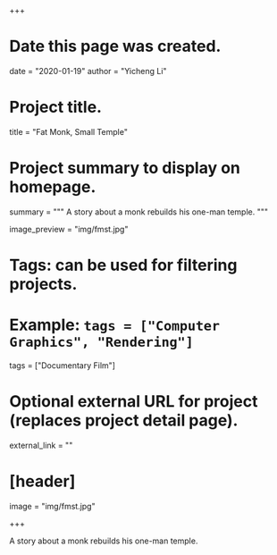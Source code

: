 +++
# Date this page was created.
date = "2020-01-19"
author = "Yicheng Li"

# Project title.
title = "Fat Monk, Small Temple"

# Project summary to display on homepage.
summary = """
 A story about a monk rebuilds his one-man temple.
 """
 
image_preview = "img/fmst.jpg"

# Tags: can be used for filtering projects.
# Example: `tags = ["Computer Graphics", "Rendering"]`
tags = ["Documentary Film"]

# Optional external URL for project (replaces project detail page).
external_link = ""

# [header]
image = "img/fmst.jpg"

+++

A story about a monk rebuilds his one-man temple.